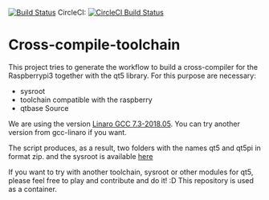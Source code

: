 [![Build Status](https://travis-ci.com/gpmontt/cross-compile-toolchain.svg?branch=master)](https://travis-ci.com/gpmontt/cross-compile-toolchain)  CircleCI: [![CircleCI Build Status](https://circleci.com/gh/velocitymob/cross-compile-toolchain.svg?style=shield)](https://circleci.com/gh/velocitymob/cross-compile-toolchain) 
# Cross-compile-toolchain  


This project tries to generate the workflow to build a cross-compiler for the Raspberrypi3 together with the qt5 library.
For this purpose are necessary:
- sysroot
- toolchain compatible with the raspberry
- qtbase Source

We are using the version [Linaro GCC 7.3-2018.05](https://releases.linaro.org/components/toolchain/binaries/latest-7/). You can try another version from gcc-linaro if you want.

The script produces, as a result, two folders with the names qt5 and qt5pi in format zip.
and the sysroot is available [here](https://www.dropbox.com/s/4nm8saa2snh8un4/rpiSysroot-2018-06-27-raspbian-stretch-lite-updated.tar.xz?dl=0)

If you want to try with another toolchain, sysroot or other modules for qt5, please feel free to play and contribute and do it! :D
This repository is used as a container. 

